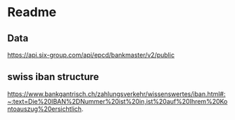 # Readme

## Data

https://api.six-group.com/api/epcd/bankmaster/v2/public

## swiss iban structure

https://www.bankgantrisch.ch/zahlungsverkehr/wissenswertes/iban.html#:~:text=Die%20IBAN%2DNummer%20ist%20in,ist%20auf%20Ihrem%20Kontoauszug%20ersichtlich.
